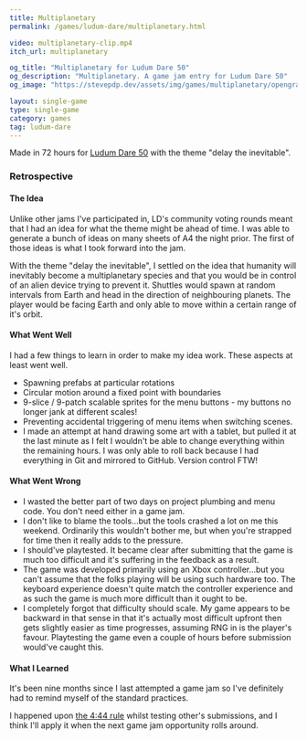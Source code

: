 ```yaml
---
title: Multiplanetary
permalink: /games/ludum-dare/multiplanetary.html

video: multiplanetary-clip.mp4
itch_url: multiplanetary

og_title: "Multiplanetary for Ludum Dare 50"
og_description: "Multiplanetary. A game jam entry for Ludum Dare 50"
og_image: "https://stevepdp.dev/assets/img/games/multiplanetary/opengraph.png"

layout: single-game
type: single-game
category: games
tag: ludum-dare
---
```


Made in 72 hours for <a href="https://ldjam.com/events/ludum-dare/50" rel="noopener" target="_blank">Ludum Dare 50</a> with the theme "delay the inevitable".

### Retrospective

#### The Idea

Unlike other jams I&apos;ve participated in, LD&apos;s community voting rounds meant that I had an idea for what the theme might be ahead of time. I was able to generate a bunch of ideas on many sheets of A4 the night prior. The first of those ideas is what I took forward into the jam.

With the theme "delay the inevitable", I settled on the idea that humanity will inevitably become a multiplanetary species and that you would be in control of an alien device trying to prevent it. Shuttles would spawn at random intervals from Earth and head in the direction of neighbouring planets. The player would be facing Earth and only able to move within a certain range of it&apos;s orbit.


#### What Went Well
I had a few things to learn in order to make my idea work. These aspects at least went well.

* Spawning prefabs at particular rotations
* Circular motion around a fixed point with boundaries
* 9-slice / 9-patch scalable sprites for the menu buttons - my buttons no longer jank at different scales!
* Preventing accidental triggering of menu items when switching scenes.
* I made an attempt at hand drawing some art with a tablet, but pulled it at the last minute as I felt I wouldn&apos;t be able to change everything within the remaining hours. I was only able to roll back because I had everything in Git and mirrored to GitHub. Version control FTW!


#### What Went Wrong

* I wasted the better part of two days on project plumbing and menu code. You don&apos;t need either in a game jam.
* I don&apos;t like to blame the tools...but the tools crashed a lot on me this weekend. Ordinarily this wouldn&apos;t bother me, but when you&apos;re strapped for time then it really adds to the pressure.
* I should&apos;ve playtested. It became clear after submitting that the game is much too difficult and it&apos;s suffering in the feedback as a result.
* The game was developed primarily using an Xbox controller...but you can&apos;t assume that the folks playing will be using such hardware too. The keyboard experience doesn&apos;t quite match the controller experience and as such the game is much more difficult than it ought to be.
* I completely forgot that difficulty should scale. My game appears to be backward in that sense in that it&apos;s actually most difficult upfront then gets slightly easier as time progresses, assuming RNG in is the player&apos;s favour. Playtesting the game even a couple of hours before submission would&apos;ve caught this.


#### What I Learned

It&apos;s been nine months since I last attempted a game jam so I&apos;ve definitely had to remind myself of the standard practices.

I happened upon <a href="https://www.youtube.com/watch?v=lPyYZjCQ0Is" rel="noopener" target="_blank">the 4:44 rule</a> whilst testing other&apos;s submissions, and I think I'll apply it when the next game jam opportunity rolls around.